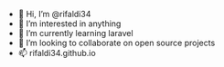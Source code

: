 - 👋 Hi, I’m @rifaldi34
- 👀 I’m interested in anything
- 🌱 I’m currently learning laravel
- 💞️ I’m looking to collaborate on open source projects
- 📫 rifaldi34.github.io

<!---
rifaldi34/rifaldi34 is a ✨ special ✨ repository because its `README.md` (this file) appears on your GitHub profile.
You can click the Preview link to take a look at your changes.
--->
